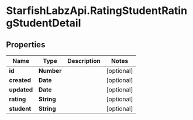 # StarfishLabzApi.RatingStudentRatingStudentDetail

## Properties
Name | Type | Description | Notes
------------ | ------------- | ------------- | -------------
**id** | **Number** |  | [optional] 
**created** | **Date** |  | [optional] 
**updated** | **Date** |  | [optional] 
**rating** | **String** |  | [optional] 
**student** | **String** |  | [optional] 

